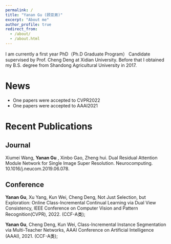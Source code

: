 ```yaml
---
permalink: /
title: "Yanan Gu (顾亚男)"
excerpt: "About me"
author_profile: true
redirect_from: 
  - /about/
  - /about.html
---
```

I am currently a first year PhD（Ph.D Graduate Program） Candidate supervised by Prof. Cheng Deng at Xidian University. Before that I obtained my B.S. degree from Shandong Agricultural University in 2017.

News
======

-  One papers were accepted to CVPR2022  
-  One papers were accepted to AAAI2021




Recent Publications
======

Journal
------
Xiumei Wang, __Yanan Gu__ , Xinbo Gao, Zheng hui. Dual Residual Attention Module Network for Single Image Super Resolution. Neurocomputing. 10.1016/j.neucom.2019.06.078. 

Conference
------
__Yanan Gu__, Xu Yang, Kun Wei, Cheng Deng, Not Just Selection, but Exploration: Online Class-Incremental Continual Learning via Dual View Consistency, IEEE Conference on Computer Vision and Pattern Recognition(CVPR), 2022. (CCF-A类);

__Yanan Gu__, Cheng Deng, Kun Wei, Class-Incremental Instance Segmentation via Multi-Teacher Networks, AAAI Conference on Artificial Intelligence (AAAI), 2021. (CCF-A类);



